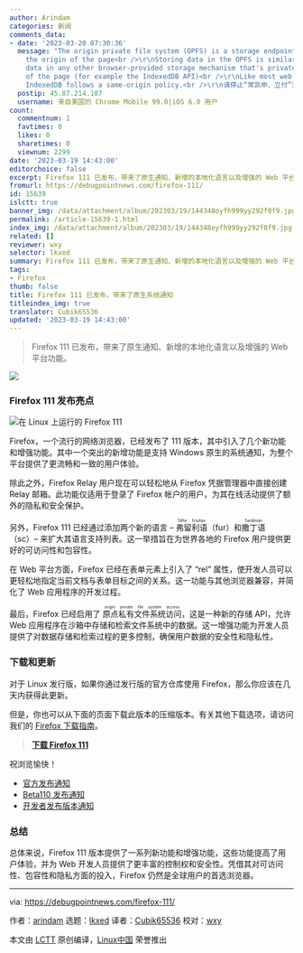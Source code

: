```yaml
---
author: Arindam
categories: 新闻
comments_data:
- date: '2023-03-20 07:30:36'
  message: "The origin private file system (OPFS) is a storage endpoint private to
    the origin of the page<br />\r\nStoring data in the OPFS is similar to storing
    data in any other browser-provided storage mechanism that's private to the origin
    of the page (for example the IndexedDB API)<br />\r\nLike most web storage solutions,
    IndexedDB follows a same-origin policy.<br />\r\n请停止“常凯申、立付”式翻译。"
  postip: 45.87.214.107
  username: 来自美国的 Chrome Mobile 99.0|iOS 6.0 用户
count:
  commentnum: 1
  favtimes: 0
  likes: 0
  sharetimes: 0
  viewnum: 2299
date: '2023-03-19 14:43:00'
editorchoice: false
excerpt: Firefox 111 已发布，带来了原生通知、新增的本地化语言以及增强的 Web 平台功能。
fromurl: https://debugpointnews.com/firefox-111/
id: 15639
islctt: true
banner_img: /data/attachment/album/202303/19/144348oyfh999yy292f0f9.jpg
permalink: /article-15639-1.html
index_img: /data/attachment/album/202303/19/144348oyfh999yy292f0f9.jpg.thumb.jpg
related: []
reviewer: wxy
selector: lkxed
summary: Firefox 111 已发布，带来了原生通知、新增的本地化语言以及增强的 Web 平台功能。
tags:
- Firefox
thumb: false
title: Firefox 111 已发布，带来了原生系统通知
titleindex_img: true
translator: Cubik65536
updated: '2023-03-19 14:43:00'
---
```



> 
> Firefox 111 已发布，带来了原生通知、新增的本地化语言以及增强的 Web 平台功能。
> 
> 
> 


![](/data/attachment/album/202303/19/144348oyfh999yy292f0f9.jpg)


### Firefox 111 发布亮点


![在 Linux 上运行的 Firefox 111](/data/attachment/album/202303/19/144419jtbffdssydtdtttr.jpg)


Firefox，一个流行的网络浏览器，已经发布了 111 版本，其中引入了几个新功能和增强功能。其中一个突出的新增功能是支持 Windows 原生的系统通知，为整个平台提供了更流畅和一致的用户体验。


除此之外，Firefox Relay 用户现在可以轻松地从 Firefox 凭据管理器中直接创建 Relay 邮箱。此功能仅适用于登录了 Firefox 帐户的用户，为其在线活动提供了额外的隐私和安全保护。


另外，Firefox 111 已经通过添加两个新的语言 – <ruby> 弗留利语 <rt>  Silhe Friulian </rt></ruby>（fur）和 <ruby> 撒丁语 <rt>  Sardinian </rt></ruby>（sc）– 来扩大其语言支持列表。这一举措旨在为世界各地的 Firefox 用户提供更好的可访问性和包容性。


在 Web 平台方面，Firefox 已经在表单元素上引入了 “rel” 属性，使开发人员可以更轻松地指定当前文档与表单目标之间的关系。这一功能与其他浏览器兼容，并简化了 Web 应用程序的开发过程。


最后，Firefox 已经启用了 <ruby> 原点私有文件系统访问 <rt>  origin private file system access </rt></ruby>，这是一种新的存储 API，允许 Web 应用程序在沙箱中存储和检索文件系统中的数据。这一增强功能为开发人员提供了对数据存储和检索过程的更多控制，确保用户数据的安全性和隐私性。


### 下载和更新


对于 Linux 发行版，如果你通过发行版的官方仓库使用 Firefox，那么你应该在几天内获得此更新。


但是，你也可以从下面的页面下载此版本的压缩版本。有关其他下载选项，请访问我们的 [Firefox 下载指南](https://www.debugpoint.com/download-firefox/)。



> 
> **[下载 Firefox 111](https://ftp.mozilla.org/pub/firefox/releases/111.0/)**
> 
> 
> 


祝浏览愉快！


* [官方发布通知](https://www.mozilla.org/en-US/firefox/111.0/releasenotes/)
* [Beta110 发布通知](https://www.mozilla.org/en-US/firefox/111.0beta/releasenotes/)
* [开发者发布版本通知](https://developer.mozilla.org/en-US/docs/Mozilla/Firefox/Releases/111)


### 总结


总体来说，Firefox 111 版本提供了一系列新功能和增强功能，这些功能提高了用户体验，并为 Web 开发人员提供了更丰富的控制权和安全性。凭借其对可访问性、包容性和隐私方面的投入，Firefox 仍然是全球用户的首选浏览器。




---


via: <https://debugpointnews.com/firefox-111/>


作者：[arindam](https://debugpointnews.com/author/dindex_imgubegmail-com/) 选题：[lkxed](https://github.com/lkxed/) 译者：[Cubik65536](https://github.com/Cubik65536) 校对：[wxy](https://github.com/wxy)


本文由 [LCTT](https://github.com/LCTT/TranslateProject) 原创编译，[Linux中国](https://linux.cn/) 荣誉推出